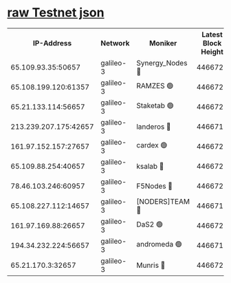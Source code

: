 [raw Testnet json](https://rpc-check.androt.stavr.tech/androt/rpcandrot_result.json)
=

<table><tr><th>IP-Address</th><th>Network</th><th>Moniker</th><th>Latest Block Height</th><th>Earliest Block Height</th><th>Catching Up</th><th>Tx Index</th><th>Voting Power</th><th>Scan Time</th></tr><tr><td>65.109.93.35:50657</td><td>galileo-3</td><td>Synergy_Nodes 🔴</td><td>4466723</td><td>0</td><td>False</td><td>on</td><td>960605</td><td>2024-01-01T06:45:25.338997826UTC</td></tr><tr><td>65.108.199.120:61357</td><td>galileo-3</td><td>RAMZES 🟢</td><td>4466720</td><td>1</td><td>False</td><td>on</td><td>0</td><td>2024-01-01T06:45:12.044853040UTC</td></tr><tr><td>65.21.133.114:56657</td><td>galileo-3</td><td>Staketab 🟢</td><td>4466723</td><td>90001</td><td>False</td><td>on</td><td>0</td><td>2024-01-01T06:45:26.282804682UTC</td></tr><tr><td>213.239.207.175:42657</td><td>galileo-3</td><td>landeros 🔴</td><td>4466718</td><td>2642001</td><td>False</td><td>on</td><td>73</td><td>2024-01-01T06:44:59.892844591UTC</td></tr><tr><td>161.97.152.157:27657</td><td>galileo-3</td><td>cardex 🟢</td><td>4466723</td><td>2945323</td><td>False</td><td>on</td><td>0</td><td>2024-01-01T06:45:25.634122478UTC</td></tr><tr><td>65.109.88.254:40657</td><td>galileo-3</td><td>ksalab 🔴</td><td>4466720</td><td>3000356</td><td>False</td><td>on</td><td>31618</td><td>2024-01-01T06:45:07.565811463UTC</td></tr><tr><td>78.46.103.246:60957</td><td>galileo-3</td><td>F5Nodes 🔴</td><td>4466723</td><td>3057001</td><td>False</td><td>off</td><td>24</td><td>2024-01-01T06:45:25.889285361UTC</td></tr><tr><td>65.108.227.112:14657</td><td>galileo-3</td><td>[NODERS]TEAM 🔴</td><td>4466718</td><td>3176323</td><td>False</td><td>on</td><td>959621</td><td>2024-01-01T06:45:00.218461419UTC</td></tr><tr><td>161.97.169.88:26657</td><td>galileo-3</td><td>DaS2 🟢</td><td>4466720</td><td>4326001</td><td>False</td><td>on</td><td>0</td><td>2024-01-01T06:45:07.154519280UTC</td></tr><tr><td>194.34.232.224:56657</td><td>galileo-3</td><td>andromeda 🟢</td><td>4466719</td><td>4366719</td><td>False</td><td>off</td><td>0</td><td>2024-01-01T06:45:06.814042990UTC</td></tr><tr><td>65.21.170.3:32657</td><td>galileo-3</td><td>Munris 🔴</td><td>4466721</td><td>4366721</td><td>False</td><td>off</td><td>416</td><td>2024-01-01T06:45:16.818968975UTC</td></tr></table>
